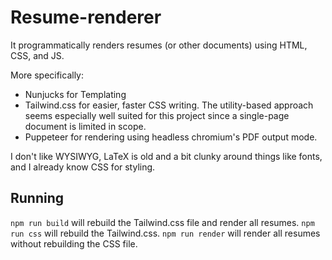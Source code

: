 # Resume-renderer
It programmatically renders resumes (or other documents) using HTML, CSS, and JS.

More specifically:
* Nunjucks for Templating
* Tailwind.css for easier, faster CSS writing. The utility-based approach seems especially well suited for this project since a single-page document is limited in scope.
* Puppeteer for rendering using headless chromium's PDF output mode.

I don't like WYSIWYG, LaTeX is old and a bit clunky around things like fonts, and I already know CSS for styling.

## Running
`npm run build` will rebuild the Tailwind.css file and render all resumes.
`npm run css` will rebuild the Tailwind.css.
`npm run render` will render all resumes without rebuilding the CSS file.